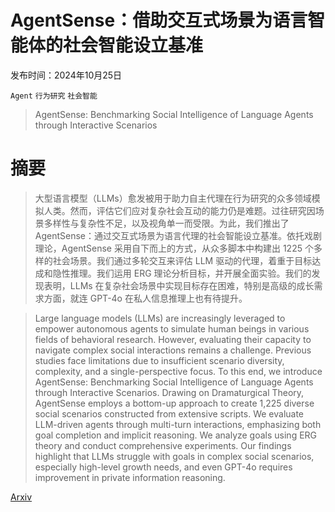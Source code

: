 # AgentSense：借助交互式场景为语言智能体的社会智能设立基准

发布时间：2024年10月25日

`Agent` `行为研究` `社会智能`

> AgentSense: Benchmarking Social Intelligence of Language Agents through Interactive Scenarios

# 摘要

> 大型语言模型（LLMs）愈发被用于助力自主代理在行为研究的众多领域模拟人类。然而，评估它们应对复杂社会互动的能力仍是难题。过往研究因场景多样性与复杂性不足，以及视角单一而受限。为此，我们推出了 AgentSense：通过交互式场景为语言代理的社会智能设立基准。依托戏剧理论，AgentSense 采用自下而上的方式，从众多脚本中构建出 1225 个多样的社会场景。我们通过多轮交互来评估 LLM 驱动的代理，着重于目标达成和隐性推理。我们运用 ERG 理论分析目标，并开展全面实验。我们的发现表明，LLMs 在复杂社会场景中实现目标存在困难，特别是高级的成长需求方面，就连 GPT-4o 在私人信息推理上也有待提升。

> Large language models (LLMs) are increasingly leveraged to empower autonomous agents to simulate human beings in various fields of behavioral research. However, evaluating their capacity to navigate complex social interactions remains a challenge. Previous studies face limitations due to insufficient scenario diversity, complexity, and a single-perspective focus. To this end, we introduce AgentSense: Benchmarking Social Intelligence of Language Agents through Interactive Scenarios. Drawing on Dramaturgical Theory, AgentSense employs a bottom-up approach to create 1,225 diverse social scenarios constructed from extensive scripts. We evaluate LLM-driven agents through multi-turn interactions, emphasizing both goal completion and implicit reasoning. We analyze goals using ERG theory and conduct comprehensive experiments. Our findings highlight that LLMs struggle with goals in complex social scenarios, especially high-level growth needs, and even GPT-4o requires improvement in private information reasoning.

[Arxiv](https://arxiv.org/abs/2410.19346)